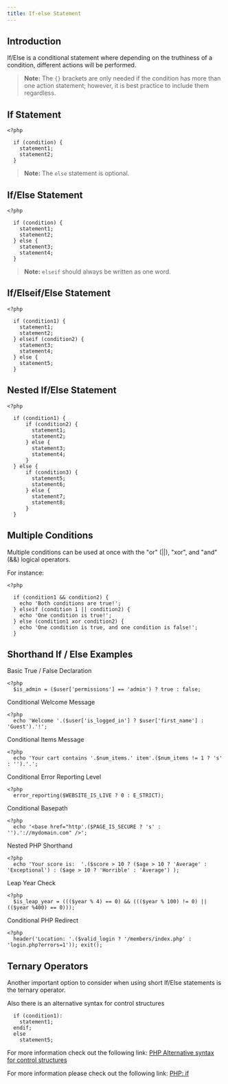 ```yaml
---
title: If-else Statement
---
```

## Introduction
If/Else is a conditional statement where depending on the truthiness of a condition, different actions will be performed.  

> **Note:** The `{}` brackets are only needed if the condition has more than one action statement; however, it is best practice to include them regardless.

## If Statement

```
<?php

  if (condition) {
    statement1;
    statement2;
  }
```
> **Note:** The `else` statement is optional.
## If/Else Statement

```
<?php

  if (condition) {
    statement1;
    statement2;
  } else {
    statement3;
    statement4;
  }
```
> **Note:** `elseif` should always be written as one word.
## If/Elseif/Else Statement

```
<?php

  if (condition1) {
    statement1;
    statement2;
  } elseif (condition2) {
    statement3;
    statement4;
  } else {
    statement5;
  }
```
## Nested If/Else Statement

```
<?php

  if (condition1) {
      if (condition2) {
        statement1;
        statement2;
      } else {
        statement3;
        statement4;
      }
  } else {
      if (condition3) {
        statement5;
        statement6;
      } else {
        statement7;
        statement8;
      }
  }
```

## Multiple Conditions

Multiple conditions can be used at once with the "or" (||), "xor", and "and" (&&) logical operators.

For instance:

```
<?php

  if (condition1 && condition2) {
    echo 'Both conditions are true!';
  } elseif (condition 1 || condition2) {
    echo 'One condition is true!';
  } else (condition1 xor condition2) {
    echo 'One condition is true, and one condition is false!';
  }
```

## Shorthand If / Else Examples
Basic True / False Declaration
```
<?php
  $is_admin = ($user['permissions'] == 'admin') ? true : false;
```
Conditional Welcome Message
```
<?php
  echo 'Welcome '.($user['is_logged_in'] ? $user['first_name'] : 'Guest').'!';
```
Conditional Items Message
```
<?php
  echo 'Your cart contains '.$num_items.' item'.($num_items != 1 ? 's' : '').'.';
```
Conditional Error Reporting Level
```
<?php
  error_reporting($WEBSITE_IS_LIVE ? 0 : E_STRICT);
```
Conditional Basepath
```
<?php
  echo '<base href="http'.($PAGE_IS_SECURE ? 's' : '').'://mydomain.com" />';
```
Nested PHP Shorthand
```
<?php
  echo 'Your score is:  '.($score > 10 ? ($age > 10 ? 'Average' : 'Exceptional') : ($age > 10 ? 'Horrible' : 'Average') );
```
Leap Year Check
```
<?php
  $is_leap_year = ((($year % 4) == 0) && ((($year % 100) != 0) || (($year %400) == 0)));
```
Conditional PHP Redirect
```
<?php
  header('Location: '.($valid_login ? '/members/index.php' : 'login.php?errors=1')); exit();
```

## Ternary Operators

Another important option to consider when using short If/Else statements is the ternary operator.

Also there is an alternative syntax for control structures
~~~~
  if (condition1):
    statement1;
  endif;
  else
    statement5;
~~~~
For more information check out the following link:
<a href='http://php.net/manual/en/control-structures.alternative-syntax.php' target='_blank' rel='nofollow'>PHP Alternative syntax for control structures</a>

For more information please check out the following link:
[PHP: if](http://php.net/manual/en/control-structures.if.php)
